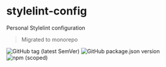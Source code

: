 # stylelint-config

Personal Stylelint configuration

> Migrated to monorepo

![GitHub tag (latest SemVer)](https://img.shields.io/github/v/tag/cahamilton/stylelint-config?logo=git&label=git&logoColor=white&sort=semver)
![GitHub package.json version](https://img.shields.io/github/package-json/v/cahamilton/stylelint-config?logo=node.js&label=package&logoColor=white)
![npm (scoped)](https://img.shields.io/npm/v/@cahamilton/stylelint-config?logo=npm&label=npm&logoColor=white)
